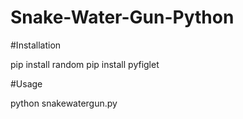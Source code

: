 # Snake-Water-Gun-Python

#Installation

pip install random
pip install pyfiglet

#Usage

python snakewatergun.py
